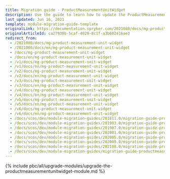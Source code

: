 ```yaml
---
title: Migration guide - ProductMeasurementUnitWidget
description: Use the guide to learn how to update the ProductMeasurementUnitWidget module.
last_updated: Jun 16, 2021
template: module-migration-guide-template
originalLink: https://documentation.spryker.com/2021080/docs/mg-product-measurement-unit-widget
originalArticleId: ca27930b-5caf-4029-8c1f-a3b682416ae3
redirect_from:
  - /2021080/docs/mg-product-measurement-unit-widget
  - /2021080/docs/en/mg-product-measurement-unit-widget
  - /docs/mg-product-measurement-unit-widget
  - /docs/en/mg-product-measurement-unit-widget
  - /v1/docs/mg-product-measurement-unit-widget
  - /v1/docs/en/mg-product-measurement-unit-widget
  - /v2/docs/mg-product-measurement-unit-widget
  - /v2/docs/en/mg-product-measurement-unit-widget
  - /v3/docs/mg-product-measurement-unit-widget
  - /v3/docs/en/mg-product-measurement-unit-widget
  - /v4/docs/mg-product-measurement-unit-widget
  - /v4/docs/en/mg-product-measurement-unit-widget
  - /v5/docs/mg-product-measurement-unit-widget
  - /v5/docs/en/mg-product-measurement-unit-widget
  - /v6/docs/mg-product-measurement-unit-widget
  - /v6/docs/en/mg-product-measurement-unit-widget
  - /docs/scos/dev/module-migration-guides/201811.0/migration-guide-productmeasurementunitwidget.html
  - /docs/scos/dev/module-migration-guides/201903.0/migration-guide-productmeasurementunitwidget.html
  - /docs/scos/dev/module-migration-guides/201907.0/migration-guide-productmeasurementunitwidget.html
  - /docs/scos/dev/module-migration-guides/202001.0/migration-guide-productmeasurementunitwidget.html
  - /docs/scos/dev/module-migration-guides/202005.0/migration-guide-productmeasurementunitwidget.html
  - /docs/scos/dev/module-migration-guides/202009.0/migration-guide-productmeasurementunitwidget.html
  - /docs/scos/dev/module-migration-guides/202108.0/migration-guide-productmeasurementunitwidget.html
  - /docs/scos/dev/module-migration-guides/migration-guide-productmeasurementunitwidget.html
---
```


{% include pbc/all/upgrade-modules/upgrade-the-productmeasurementunitwidget-module.md %} <!-- To edit, see /_includes/pbc/all/upgrade-modules/upgrade-the-productmeasurementunitwidget-module.md -->
